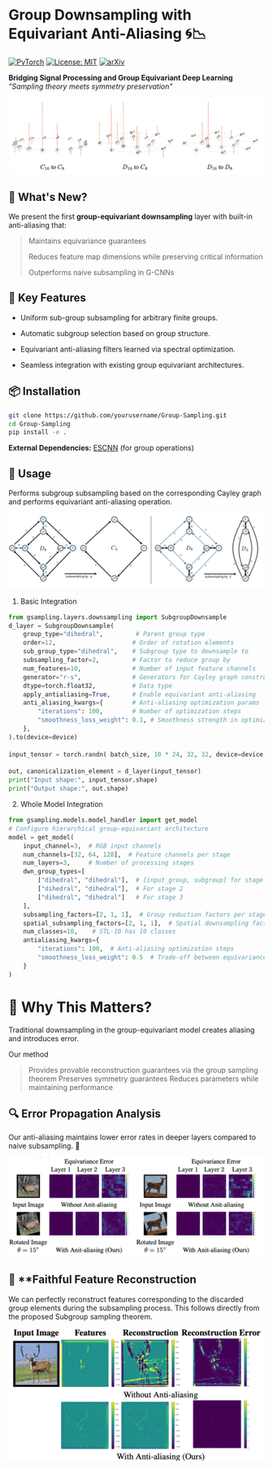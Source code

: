 # Group Downsampling with Equivariant Anti-Aliasing 🌀📉

[![PyTorch](https://img.shields.io/badge/PyTorch-%23EE4C2C.svg?logo=PyTorch&logoColor=white)](https://pytorch.org)
[![License: MIT](https://img.shields.io/badge/License-MIT-yellow.svg)](https://opensource.org/licenses/MIT)
[![arXiv]( https://img.shields.io/badge/Openreview-red)](https://openreview.net/pdf?id=sOte83GogU)

**Bridging Signal Processing and Group Equivariant Deep Learning**  
*"Sampling theory meets symmetry preservation"*

![Teaser Image](https://raw.githubusercontent.com/ashiq24/Group_Sampling/refs/heads/main/figs/anti-al.png) 

## 🌟 What's New?
We present the first **group-equivariant downsampling** layer with built-in anti-aliasing that:
> Maintains equivariance guarantees
>
> Reduces feature map dimensions while preserving critical information
>
> Outperforms naive subsampling in G-CNNs

## 🚀 Key Features
- Uniform sub-group subsampling for arbitrary finite groups.

- Automatic subgroup selection based on group structure.

- Equivariant anti-aliasing filters learned via spectral optimization.

- Seamless integration with existing group equivariant architectures.

## 📦 Installation
```bash
git clone https://github.com/yourusername/Group-Sampling.git
cd Group-Sampling
pip install -e .
```
**External Dependencies:**  [ESCNN](https://github.com/QUVA-Lab/escnn) (for group operations)

## 🧪 Usage
Performs subgroup subsampling based on the corresponding Cayley graph and performs equivariant anti-aliasing operation.

![Teaser Image](https://raw.githubusercontent.com/ashiq24/Group_Sampling/refs/heads/main/figs/two-sub.png) 
1. Basic Integration

```python
from gsampling.layers.downsampling import SubgroupDownsample
d_layer = SubgroupDownsample(
    group_type="dihedral",         # Parent group type
    order=12,                     # Order of rotation elements
    sub_group_type="dihedral",    # Subgroup type to downsample to
    subsampling_factor=2,         # Factor to reduce group by
    num_features=10,              # Number of input feature channels
    generator="r-s",              # Generators for Cayley graph construction              
    dtype=torch.float32,          # Data type
    apply_antialiasing=True,      # Enable equivariant anti-aliasing
    anti_aliasing_kwargs={        # Anti-aliasing optimization params
        "iterations": 100,        # Number of optimization steps
        "smoothness_loss_weight": 0.1, # Smoothness strength in optimization
    },
).to(device=device)

input_tensor = torch.randn( batch_size, 10 * 24, 32, 32, device=device, dtype=dtype)

out, canonicalization_element = d_layer(input_tensor)
print("Input shape:", input_tensor.shape)
print("Output shape:", out.shape)
```

2. Whole Model Integration
```python
from gsampling.models.model_handler import get_model
# Configure hierarchical group-equivariant architecture
model = get_model(
    input_channel=3,  # RGB input channels
    num_channels=[32, 64, 128],  # Feature channels per stage
    num_layers=3,     # Number of processing stages
    dwn_group_types=[
        ["dihedral", "dihedral"],  # [input_group, subgroup] for stage 1
        ["dihedral", "dihedral"],  # For stage 2
        ["dihedral", "dihedral"]   # For stage 3
    ],
    subsampling_factors=[2, 1, 1],  # Group reduction factors per stage
    spatial_subsampling_factors=[2, 1, 1],  # Spatial downsampling factors
    num_classes=10,    # STL-10 has 10 classes
    antialiasing_kwargs={
        "iterations": 100,  # Anti-aliasing optimization steps
        "smoothness_loss_weight": 0.5  # Trade-off between equivariance and smoothness
    }
)
```
# 🤔 Why This Matters?

Traditional downsampling in the group-equivariant model creates aliasing and introduces  error. 

Our method
> Provides provable reconstruction guarantees via the group sampling theorem
> Preserves symmetry guarantees
> Reduces parameters while maintaining performance

## 🔍 **Error Propagation Analysis**    
Our anti-aliasing maintains lower error rates in deeper layers compared to naive subsampling. 🎯

![Teaser Image](https://raw.githubusercontent.com/ashiq24/Group_Sampling/refs/heads/main/figs/error_prop.png) 

## 🔄 **Faithful Feature Reconstruction
We can perfectly reconstruct features corresponding to the discarded group elements during the subsampling process. This follows directly from the proposed Subgroup sampling theorem. 

![Teaser Image](https://raw.githubusercontent.com/ashiq24/Group_Sampling/refs/heads/main/figs/recon.png) 
